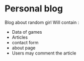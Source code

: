 # Personal blog
Blog about random girl
Will contain :
- Data of games
- Articles 
- contact form
- about page
- Users may comment the article
